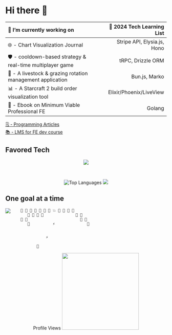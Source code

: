 # Hi there 👋

🔭 I’m currently working on                                           | 🌱 2024 Tech Learning List
:---------------------------------------------------------            | ---------------------------:
🌐 - Chart Visualization Journal                                      | Stripe API, Elysia.js, Hono                                                    
🛡️ - cooldown-based strategy & real-time multiplayer game             | tRPC, Drizzle ORM
🐑 - A livestock & grazing rotation management application            | Bun.js, Marko
📊 - A Starcraft 2 build order visualization tool                     | Elixir/Phoenix/LiveView
📔 - Ebook on Minimum Viable Professional FE                          | Golang

[🗒️ - Programming Articles](https://wjv.io/blog/posts)
<br/>
[📚 - LMS for FE dev course](https://monroecc.dev)

## Favored Tech

<!-- <img src="tech.svg" width="1200" height="100" alt="favored tech icons" title="HTML - CSS - JS - Git - Node - VSCode - React - D3.js - Redux - Web Components - Firebase - Next.js - Typescript - Vite - GraphQL - Apollo GraphQL - Solid.js - Elixir"> -->
<p align="center">
  <img src="https://skillicons.dev/icons?i=html,css,js,typescript,git,nodejs,astro,svelte,solidjs,react,d3,vite,supabase,elixir,wasm&theme=light" />
</p>
<br>
<p align="center">
  <img src="https://github-readme-stats.vercel.app/api/top-langs/?username=JamieVaughn&layout=compact" alt="Top Languages" />
  <a href="https://skillicons.dev">
    <img src="https://skillicons.dev/icons?i=typescript,astro,d3,svelte,nodejs,supabase,elixir,postgres&perline=4&theme=light" />
  </a>
</p>

<!-- see for more readme badges: https://github.com/rzashakeri/beautify-github-profile -->

## One goal at a time

<!--
<img src="https://github-readme-stats-git-masterrstaa-rickstaa.vercel.app/api?username=JamieVaughn&show_icons=true&theme=gotham" alt="Github Stats" align="right" />
-->

<img src="https://github-readme-streak-stats.herokuapp.com/?user=JamieVaughn&theme=dark" align="left" >


        👾 👾 👾 👾 👾 👾 👾 💥 👾 👾 👾 👾
           👾 👾 👾 👾              👾 👾
        👾 👾                       👾 👾
           👾          ⚡              👾
                       

                   ⚡

               📡


<div align="center">
  <span>Profile Views</span>
  <img src="https://profile-counter.glitch.me/JamieVaughn/count.svg" width="240px" />
</div>
